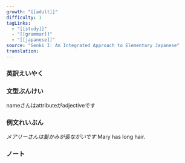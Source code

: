 ```yaml
---
growth: "[[adult]]"
difficulty: 1
tagLinks:
  - "[[study]]"
  - "[[grammar]]"
  - "[[japanese]]"
source: "Genki I: An Integrated Approach to Elementary Japanese"
translation:
---
```

### 英訳えいやく	


### 文型ぶんけい

nameさんはattributeがadjectiveです
### 例文れいぶん

*メアリーさんは髪かみが長ながいです* Mary has long hair.
### ノート

